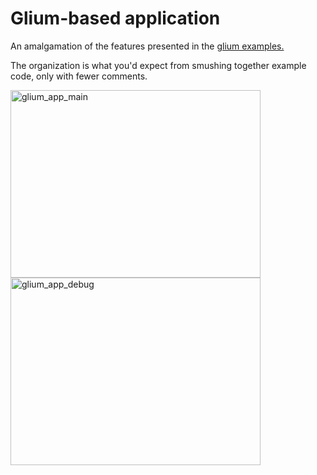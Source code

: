 # Glium-based application

An amalgamation of the features presented in the [glium examples.](https://github.com/glium/glium)

The organization is what you'd expect from smushing together example code, only with fewer comments.

<span>
<img src="https://user-images.githubusercontent.com/3183562/231915263-0235aab3-74a4-413f-ba16-340f46fc25d3.png" alt="glium_app_main" width="400" height="300"/>
<img src="https://user-images.githubusercontent.com/3183562/231915278-8e999287-a882-4215-82f3-068fa4c4fd09.png" alt="glium_app_debug" width="400" height="300"/>
</span>
